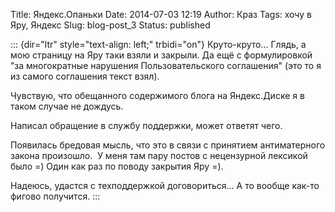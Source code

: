 Title: Яндекс.Опаньки
Date: 2014-07-03 12:19
Author: Краз
Tags: хочу в Яру, Яндекс
Slug: blog-post_3
Status: published

::: {dir="ltr" style="text-align: left;" trbidi="on"}
Круто-круто... Глядь, а мою страницу на Яру таки взяли и закрыли. Да ещё с формулировкой "за многократные нарушения Пользовательского соглашения" (это то я из самого соглашения текст взял).  
  
Чувствую, что обещанного содержимого блога на Яндекс.Диске я в таком случае не дождусь.  
  
Написал обращение в службу поддержки, может ответят чего.  
  
Появилась бредовая мысль, что это в связи с принятием антиматерного закона произошло.  У меня там пару постов с нецензурной лексикой было =) Один как раз по поводу закрытия Яру =).  
  
Надеюсь, удастся с техподдержкой договориться... А то вообще как-то фигово получится.
:::
